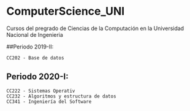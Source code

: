 # ComputerScience_UNI
Cursos del pregrado de Ciencias de la Computación en la Universidad Nacional de Ingenieria

##Periodo 2019-II:
```
CC202 - Base de datos
```
## Periodo 2020-I:
```
CC222 - Sistemas Operativ
CC232 - Algoritmos y estructura de datos
CC341 - Ingeniería del Software
```
